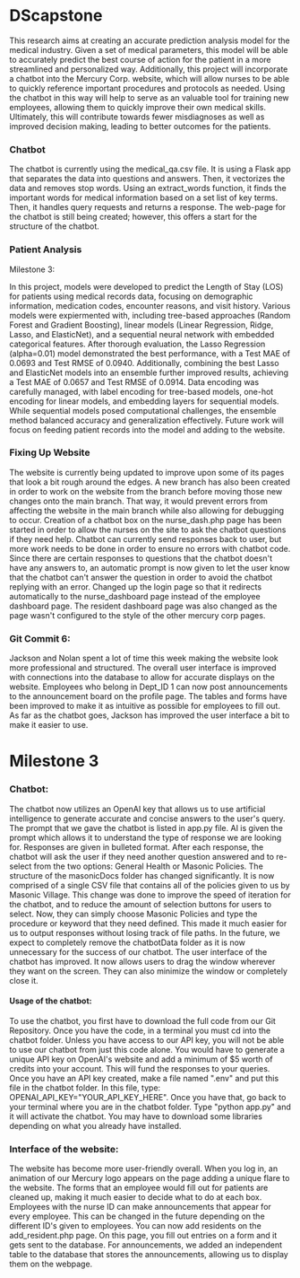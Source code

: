 # DScapstone


This research aims at creating an accurate prediction analysis model for the medical industry. Given a set of medical parameters, this model will be able to accurately predict the best course of action for the patient in a more streamlined and personalized way. Additionally, this project will incorporate a chatbot into the Mercury Corp. website, which will allow nurses to be able to quickly reference important procedures and protocols as needed. Using the chatbot in this way will help to serve as an valuable tool for training new employees, allowing them to quickly improve their own medical skills. Ultimately, this will contribute towards fewer misdiagnoses as well as improved decision making, leading to better outcomes for the patients.


### Chatbot
The chatbot is currently using the medical_qa.csv file. It is using a Flask app that separates the data into questions and answers. Then, it vectorizes the data and removes stop words. Using an extract_words function, it finds the important words for medical information based on a set list of key terms. Then, it handles query requests and returns a response. The web-page for the chatbot is still being created; however, this offers a start for the structure of the chatbot.


### Patient Analysis
Milestone 3: 

In this project, models were developed to predict the Length of Stay (LOS) for patients using medical records data, focusing on demographic information, medication codes, encounter reasons, and visit history. Various models were expiermented with, including tree-based approaches (Random Forest and Gradient Boosting), linear models (Linear Regression, Ridge, Lasso, and ElasticNet), and a sequential neural network with embedded categorical features. After thorough evaluation, the Lasso Regression (alpha=0.01) model demonstrated the best performance, with a Test MAE of 0.0693 and Test RMSE of 0.0940. Additionally, combining the best Lasso and ElasticNet models into an ensemble further improved results, achieving a Test MAE of 0.0657 and Test RMSE of 0.0914. Data encoding was carefully managed, with label encoding for tree-based models, one-hot encoding for linear models, and embedding layers for sequential models. While sequential models posed computational challenges, the ensemble method balanced accuracy and generalization effectively. Future work will focus on feeding patient records into the model and adding to the website.

### Fixing Up Website
The website is currently being updated to improve upon some of its pages that look a bit rough around the edges. A new branch has also been created in order to work on the website from the branch before moving those new changes onto the main branch. That way, it would prevent errors from affecting the website in the main branch while also allowing for debugging to occur. Creation of a chatbot box on the nurse_dash.php page has been started in order to allow the nurses on the site to ask the chatbot questions if they need help. Chatbot can currently send responses back to user, but more work needs to be done in order to ensure no errors with chatbot code. Since there are certain responses to questions that the chatbot doesn't have any answers to, an automatic prompt is now given to let the user know that the chatbot can't answer the question in order to avoid the chatbot replying with an error. Changed up the login page so that it redirects automatically to the nurse_dashboard page instead of the employee dashboard page. The resident dashboard page was also changed as the page wasn't configured to the style of the other mercury corp pages.



### Git Commit 6:
Jackson and Nolan spent a lot of time this week making the website look more professional and structured. The overall user interface is improved with connections into the database to allow for accurate displays on the website. Employees who belong in Dept_ID 1 can now post announcements to the announcement board on the profile page. The tables and forms have been improved to make it as intuitive as possible for employees to fill out. As far as the chatbot goes, Jackson has improved the user interface a bit to make it easier to use. 


# Milestone 3

### Chatbot:
The chatbot now utilizes an OpenAI key that allows us to use artificial intelligence to generate accurate and concise answers to the user's query. The prompt that we gave the chatbot is listed in app.py file. AI is given the prompt which allows it to understand the type of response we are looking for. Responses are given in bulleted format. After each response, the chatbot will ask the user if they need another question answered and to re-select from the two options: General Health or Masonic Policies. The structure of the masonicDocs folder has changed significantly. It is now comprised of a single CSV file that contains all of the policies given to us by Masonic Village. This change was done to improve the speed of iteration for the chatbot, and to reduce the amount of selection buttons for users to select. Now, they can simply choose Masonic Policies and type the procedure or keyword that they need defined. This made it much easier for us to output responses without losing track of file paths. In the future, we expect to completely remove the chatbotData folder as it is now unnecessary for the success of our chatbot. The user interface of the chatbot has improved. It now allows users to drag the window wherever they want on the screen. They can also minimize the window or completely close it. 

#### Usage of the chatbot:
To use the chatbot, you first have to download the full code from our Git Repository. Once you have the code, in a terminal you must cd into the chatbot folder. Unless you have access to our API key, you will not be able to use our chatbot from just this code alone. You would have to generate a unique API key on OpenAI's website and add a minimum of $5 worth of credits into your account. This will fund the responses to your queries. Once you have an API key created, make a file named ".env" and put this file in the chatbot folder. In this file, type: OPENAI_API_KEY="YOUR_API_KEY_HERE". Once you have that, go back to your terminal where you are in the chatbot folder. Type "python app.py" and it will activate the chatbot. You may have to download some libraries depending on what you already have installed.

### Interface of the website:
The website has become more user-friendly overall. When you log in, an animation of our Mercury logo appears on the page adding a unique flare to the website. The forms that an employee would fill out for patients are cleaned up, making it much easier to decide what to do at each box. Employees with the nurse ID can make announcements that appear for every employee. This can be changed in the future depending on the different ID's given to employees. You can now add residents on the add_resident.php page. On this page, you fill out entries on a form and it gets sent to the database. For announcements, we added an independent table to the database that stores the announcements, allowing us to display them on the webpage.
